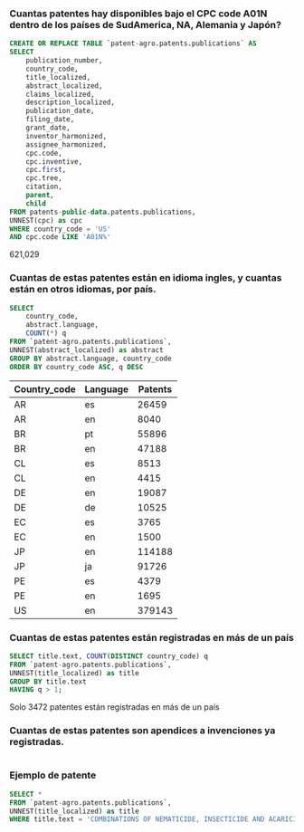 ### Cuantas patentes hay disponibles bajo el CPC code A01N dentro de los países de SudAmerica, NA, Alemania y Japón?

```sql
CREATE OR REPLACE TABLE `patent-agro.patents.publications` AS 
SELECT 
    publication_number,
    country_code,
    title_localized,
    abstract_localized,
    claims_localized,
    description_localized,
    publication_date,
    filing_date,
    grant_date,
    inventor_harmonized,
    assignee_harmonized,
    cpc.code,
    cpc.inventive,
    cpc.first,
    cpc.tree,
    citation,
    parent,
    child
FROM patents-public-data.patents.publications,
UNNEST(cpc) as cpc
WHERE country_code = 'US'
AND cpc.code LIKE 'A01N%'
```

621,029

### Cuantas de estas patentes están en idioma ingles, y cuantas están en otros idiomas, por país.

```sql
SELECT
    country_code,
    abstract.language, 
    COUNT(*) q
FROM `patent-agro.patents.publications`,
UNNEST(abstract_localized) as abstract
GROUP BY abstract.language, country_code
ORDER BY country_code ASC, q DESC
```

| Country_code | Language | Patents|
|--------------|----------|--------|
| AR           | es       |  26459 |
| AR           | en       |   8040 |
| BR           | pt       |  55896 |
| BR           | en       |  47188 |
| CL           | es       |   8513 |
| CL           | en       |   4415 |
| DE           | en       |  19087 |
| DE           | de       |  10525 |
| EC           | es       |   3765 |
| EC           | en       |   1500 |
| JP           | en       | 114188 |
| JP           | ja       |  91726 |
| PE           | es       |   4379 |
| PE           | en       |   1695 |
| US           | en       | 379143 |

### Cuantas de estas patentes están registradas en más de un país

```sql
SELECT title.text, COUNT(DISTINCT country_code) q
FROM `patent-agro.patents.publications`,
UNNEST(title_localized) as title
GROUP BY title.text
HAVING q > 1;
```

Solo 3472 patentes están registradas en más de un país

### Cuantas de estas patentes son apendices a invenciones ya registradas.

```sql

```


### Ejemplo de patente
```sql
SELECT *
FROM `patent-agro.patents.publications`,
UNNEST(title_localized) as title
WHERE title.text = 'COMBINATIONS OF NEMATICIDE, INSECTICIDE AND ACARICIDAL ACTIVE PRINCIPLES INCLUDING PYRIDYLETHYLBENZAMIDE AND INSECTICIDES'
```